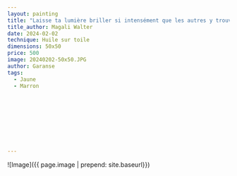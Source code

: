 ```yaml
---
layout: painting
title: "Laisse ta lumière briller si intensément que les autres y trouveront le chemin pour sortir de l'obscurité."					
title_author: Magali Walter	                                                       
date: 2024-02-02
technique: Huile sur toile 
dimensions: 50x50
price: 500
image: 20240202-50x50.JPG 	
author: Garanse
tags:
  - Jaune
  - Marron
  
  
  
  
  
  
  
  
  
---
```

![Image]({{ page.image | prepend: site.baseurl}})

